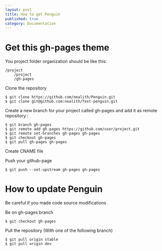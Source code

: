 ```yaml
---
layout: post
title: How to get Penguin
published: true
category: Documentation
---
```


# Get this gh-pages theme

You project folder organization should be like this:

    /project
        /project
        /gh-pages

Clone the repository

    $ git clone https://github.com/nealith/Penguin.git
    $ git clone git@github.com:nealith/Test-penguin.git

Create a new branch for your project called gh-pages and add it as remote repository :

    $ git branch gh-pages
    $ git remote add gh-pages https://github.com/user/project.git
    $ git remote set-branches gh-pages gh-pages
    $ git checkout gh-pages
    $ git pull gh-pages gh-pages

Create CNAME file

Push your github-page

    $ git push --set-upstream gh-pages gh-pages

# How to update Penguin

Be careful if you made code source modifications

Be on gh-pages branch

    $ git checkout gh-pages

Pull the repository (With one of the following branch)

    $ git pull origin stable
    $ git pull origin dev
